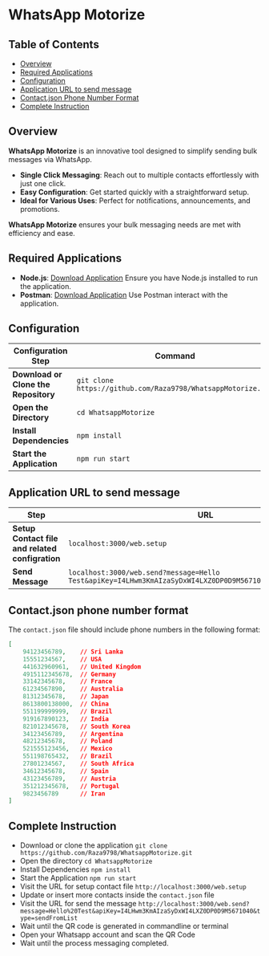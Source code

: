 # WhatsApp Motorize

## Table of Contents

- [Overview](#overview)
- [Required Applications](#required-applications)
- [Configuration](#configuration)
- [Application URL to send message](#application-url-to-send-message)
- [Contact.json Phone Number Format](#contactjson-phone-number-format)
- [Complete Instruction](#complete-instruction)

## Overview

**WhatsApp Motorize** is an innovative tool designed to simplify sending bulk messages via WhatsApp.

- **Single Click Messaging**: Reach out to multiple contacts effortlessly with just one click.
- **Easy Configuration**: Get started quickly with a straightforward setup.
- **Ideal for Various Uses**: Perfect for notifications, announcements, and promotions.

**WhatsApp Motorize** ensures your bulk messaging needs are met with efficiency and ease.

## Required Applications

- **Node.js**: [Download Application](https://nodejs.org/en/?gad_source=1&gclid=Cj0KCQjwwae1BhC_ARIsAK4JfrxSfRISKQZPRzH2wsIzTZ639RufmSoAG2sP1nEMaQzPzdz9PS_Dt28aAqwSEALw_wcB) Ensure you have Node.js installed to run the application.
- **Postman**: [Download Application](https://www.postman.com/downloads/) Use Postman interact with the application.


## Configuration

| Configuration Step          | Command                                           |
|-----------------------------|---------------------------------------------------|
| **Download or Clone the Repository** | `git clone https://github.com/Raza9798/WhatsappMotorize.git` |
| **Open the Directory**      | `cd WhatsappMotorize`                            |
| **Install Dependencies**    | `npm install`                                    |
| **Start the Application**   | `npm run start`                                  |


## Application URL to send message

| Step          | URL                                           |
|-----------------------------|---------------------------------------------------|
| **Setup Contact file and related configration** | `localhost:3000/web.setup` |
| **Send Message**      | `localhost:3000/web.send?message=Hello Test&apiKey=I4LHwm3KmAIzaSyDxWI4LXZ0DP0D9M5671040&type=sendFromList` |


## Contact.json phone number format
The `contact.json` file should include phone numbers in the following format:
```json
[
    94123456789,    // Sri Lanka
    15551234567,    // USA
    441632960961,   // United Kingdom
    4915112345678,  // Germany
    33142345678,    // France
    61234567890,    // Australia
    81312345678,    // Japan
    8613800138000,  // China
    551199999999,   // Brazil
    919167890123,   // India
    821012345678,   // South Korea
    34123456789,    // Argentina
    48212345678,    // Poland
    521555123456,   // Mexico
    551198765432,   // Brazil
    27801234567,    // South Africa
    34612345678,    // Spain
    43123456789,    // Austria
    351212345678,   // Portugal
    9823456789      // Iran
]
```

## Complete Instruction
* Download or clone the application `git clone https://github.com/Raza9798/WhatsappMotorize.git`
* Open the directory `cd WhatsappMotorize`
* Install Dependencies `npm install`
* Start the Application `npm run start`
* Visit the URL for setup contact file `http://localhost:3000/web.setup`
* Update or insert more contacts inside the `contact.json` file
* Visit the URL for send the message `http://localhost:3000/web.send?message=Hello%20Test&apiKey=I4LHwm3KmAIzaSyDxWI4LXZ0DP0D9M5671040&type=sendFromList`
* Wait until the QR code is generated in commandline or terminal
* Open your Whatsapp account and scan the QR Code
* Wait until the process messaging completed.